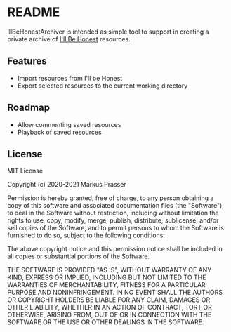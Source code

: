 # README

IllBeHonestArchiver is intended as simple tool to support in creating a private
archive of [I'll Be Honest](https://illbehonest.com) resources.

## Features

* Import resources from I'll be Honest
* Export selected resources to the current working directory

## Roadmap

* Allow commenting saved resources
* Playback of saved resources

## License

MIT License

Copyright (c) 2020-2021 Markus Prasser

Permission is hereby granted, free of charge, to any person obtaining a copy
of this software and associated documentation files (the "Software"), to deal
in the Software without restriction, including without limitation the rights
to use, copy, modify, merge, publish, distribute, sublicense, and/or sell
copies of the Software, and to permit persons to whom the Software is
furnished to do so, subject to the following conditions:

The above copyright notice and this permission notice shall be included in all
copies or substantial portions of the Software.

THE SOFTWARE IS PROVIDED "AS IS", WITHOUT WARRANTY OF ANY KIND, EXPRESS OR
IMPLIED, INCLUDING BUT NOT LIMITED TO THE WARRANTIES OF MERCHANTABILITY,
FITNESS FOR A PARTICULAR PURPOSE AND NONINFRINGEMENT. IN NO EVENT SHALL THE
AUTHORS OR COPYRIGHT HOLDERS BE LIABLE FOR ANY CLAIM, DAMAGES OR OTHER
LIABILITY, WHETHER IN AN ACTION OF CONTRACT, TORT OR OTHERWISE, ARISING FROM,
OUT OF OR IN CONNECTION WITH THE SOFTWARE OR THE USE OR OTHER DEALINGS IN THE
SOFTWARE.

